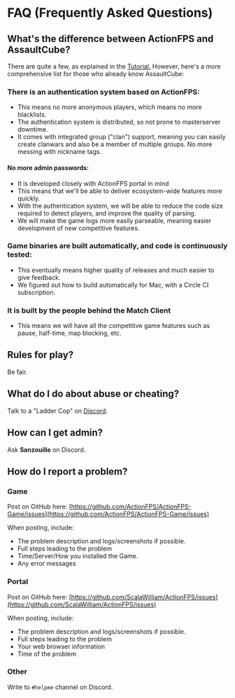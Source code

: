 # FAQ \(Frequently Asked Questions\)

## What's the difference between ActionFPS and AssaultCube?

There are quite a few, as explained in the [Tutorial.](//tutorial.md) However, here's a more comprehensive list for those who already know AssaultCube:

### There is an authentication system based on ActionFPS:

* This means no more anonymous players, which means no more blacklists.
* The authentication system is distributed, so not prone to masterserver downtime.
* It comes with integrated group \("clan"\) support, meaning you can easily create clanwars and also be a member of multiple groups. No more messing with nickname tags.

#### No more admin passwords:

* It is developed closely with ActionFPS portal in mind
* This means that we'll be able to deliver ecosystem-wide features more quickly.
* With the authentication system, we will be able to reduce the code size required to detect players, and improve the quality of parsing.
* We will make the game logs more easily parseable, meaning easier development of new competitive features.

### Game binaries are built automatically, and code is continuously tested:

* This eventually means higher quality of releases and much easier to give feedback.
* We figured out how to build automatically for Mac, with a Circle CI subscription.

### It is built by the people behind the Match Client

* This means we will have all the competitive game features such as pause, half-time, map blocking, etc.

## Rules for play?

Be fair.

## What do I do about abuse or cheating?

Talk to a "Ladder Cop" on [Discord](https://discord.gg/HYHku8C).

## How can I get admin?

Ask **Sanzouille** on Discord.

## How do I report a problem?

### Game

Post on GitHub here: [https://github.com/ActionFPS/ActionFPS-Game/issues](https://github.com/ActionFPS/ActionFPS-Game/issues)

When posting, include:

* The problem description and logs/screenshots if possible.
* Full steps leading to the problem
* Time/Server/How you installed the Game.
* Any error messages

### Portal

Post on GitHub here: [https://github.com/ScalaWilliam/ActionFPS/issues](https://github.com/ScalaWilliam/ActionFPS/issues)

When posting, include:

* The problem description and logs/screenshots if possible.
* Full steps leading to the problem
* Your web browser information
* Time of the problem

### Other

Write to `#helpme` channel on Discord.

